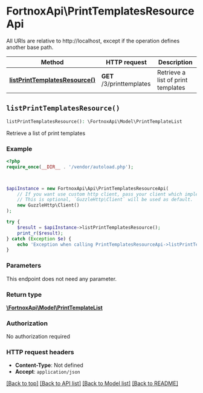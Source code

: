 # FortnoxApi\PrintTemplatesResourceApi

All URIs are relative to http://localhost, except if the operation defines another base path.

| Method | HTTP request | Description |
| ------------- | ------------- | ------------- |
| [**listPrintTemplatesResource()**](PrintTemplatesResourceApi.md#listPrintTemplatesResource) | **GET** /3/printtemplates | Retrieve a list of print templates |


## `listPrintTemplatesResource()`

```php
listPrintTemplatesResource(): \FortnoxApi\Model\PrintTemplateList
```

Retrieve a list of print templates

### Example

```php
<?php
require_once(__DIR__ . '/vendor/autoload.php');



$apiInstance = new FortnoxApi\Api\PrintTemplatesResourceApi(
    // If you want use custom http client, pass your client which implements `GuzzleHttp\ClientInterface`.
    // This is optional, `GuzzleHttp\Client` will be used as default.
    new GuzzleHttp\Client()
);

try {
    $result = $apiInstance->listPrintTemplatesResource();
    print_r($result);
} catch (Exception $e) {
    echo 'Exception when calling PrintTemplatesResourceApi->listPrintTemplatesResource: ', $e->getMessage(), PHP_EOL;
}
```

### Parameters

This endpoint does not need any parameter.

### Return type

[**\FortnoxApi\Model\PrintTemplateList**](../Model/PrintTemplateList.md)

### Authorization

No authorization required

### HTTP request headers

- **Content-Type**: Not defined
- **Accept**: `application/json`

[[Back to top]](#) [[Back to API list]](../../README.md#endpoints)
[[Back to Model list]](../../README.md#models)
[[Back to README]](../../README.md)
